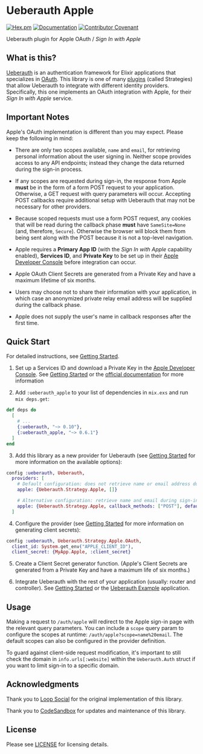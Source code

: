# Ueberauth Apple

[![Hex.pm](https://img.shields.io/hexpm/v/ueberauth_apple)](https://hex.pm/packages/ueberauth_apple)
[![Documentation](https://img.shields.io/badge/hex-docs-blue)](https://hexdocs.pm/ueberauth_apple)
[![Contributor Covenant](https://img.shields.io/badge/Contributor%20Covenant-2.1-4baaaa.svg)](CODE_OF_CONDUCT.md)

Ueberauth plugin for Apple OAuth / _Sign In with Apple_

## What is this?

[Ueberauth](https://github.com/ueberauth/ueberauth) is an authentication framework for Elixir applications that specializes in [OAuth](https://oauth.net/).
This library is one of many [plugins](https://github.com/ueberauth/ueberauth/wiki/List-of-Strategies) (called Strategies) that allow Ueberauth to integrate with different identity providers.
Specifically, this one implements an OAuth integration with Apple, for their _Sign In with Apple_ service.

## Important Notes

Apple's OAuth implementation is different than you may expect.
Please keep the following in mind:

* There are only two scopes available, `name` and `email`, for retrieving personal information about the user signing in.
  Neither scope provides access to any API endpoints; instead they change the data returned during the sign-in process.

* If any scopes are requested during sign-in, the response from Apple **must** be in the form of a form POST request to your application.
  Otherwise, a GET request with query parameters will occur.
  Accepting POST callbacks require additional setup with Ueberauth that may not be necessary for other providers.

* Because scoped requests must use a form POST request, any cookies that will be read during the callback phase **must** have `SameSite=None` (and, therefore, `Secure`).
  Otherwise the browser will block them from being sent along with the POST because it is not a top-level navigation.

* Apple requires a **Primary App ID** (with the _Sign In with Apple_ capability enabled), **Services ID**, and **Private Key** to be set up in their [Apple Developer Console](https://developer.apple.com/account) before integration can occur.

* Apple OAuth Client Secrets are generated from a Private Key and have a maximum lifetime of six months.

* Users may choose not to share their information with your application, in which case an anonymized private relay email address will be supplied during the callback phase.

* Apple does not supply the user's name in callback responses after the first time.

## Quick Start

For detailed instructions, see [Getting Started](guides/getting-started.md).

1. Set up a Services ID and download a Private Key in the [Apple Developer Console](https://developer.apple.com/account).
  See [Getting Started](guides/getting-started.md) or the [official documentation](https://developer.apple.com/sign-in-with-apple/get-started/) for more information

2. Add `:ueberauth_apple` to your list of dependencies in `mix.exs` and run `mix deps.get`:

  ```elixir
  def deps do
    [
      # ...
      {:ueberauth, "~> 0.10"},
      {:ueberauth_apple, "~> 0.6.1"}
    ]
  end
  ```

3. Add this library as a new provider for Ueberauth (see [Getting Started](guides/getting-started.md#provider-configuration) for more information on the available options):

  ```elixir
  config :ueberauth, Ueberauth,
    providers: [
      # Default configuration: does not retrieve name or email address during sign-in.
      apple: {Ueberauth.Strategy.Apple, []}

      # Alternative configuration: retrieve name and email during sign-in.
      apple: {Ueberauth.Strategy.Apple, callback_methods: ["POST"], default_scope: "name email"}
    ]
  ```

4. Configure the provider (see [Getting Started](guides/getting-started.md#oauth-configuration) for more information on generating client secrets):

  ```elixir
  config :ueberauth, Ueberauth.Strategy.Apple.OAuth,
    client_id: System.get_env("APPLE_CLIENT_ID"),
    client_secret: {MyApp.Apple, :client_secret}
  ```

5. Create a Client Secret generator function.
  (Apple's Client Secrets are generated from a Private Key and have a maximum life of six months.)

6. Integrate Ueberauth with the rest of your application (usually: router and controller).
  See [Getting Started](guides/getting-started.md#plug-integration) or the [Ueberauth Example](https://github.com/ueberauth/ueberauth_example) application.

## Usage

Making a request to `/auth/apple` will redirect to the Apple sign-in page with the relevant query parameters.
You can include a `scope` query param to configure the scopes at runtime: `/auth/apple?scope=name%20email`.
The default scopes can also be configured in the provider definition.

To guard against client-side request modification, it's important to still check the domain in `info.urls[:website]` within the `Ueberauth.Auth` struct if you want to limit sign-in to a specific domain.

## Acknowledgments

Thank you to [Loop Social](https://github.com/loopsocial/) for the original implementation of this library.

Thank you to [CodeSandbox](https://github.com/codesandbox/) for updates and maintenance of this library.

## License

Please see [LICENSE](LICENSE) for licensing details.
